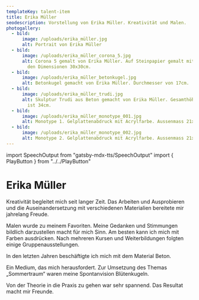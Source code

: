 ```yaml
---
templateKey: talent-item
title: Erika Müller
seodescription: Vorstellung von Erika Müller. Kreativität und Malen.
photogallery:
  - bild:
      image: /uploads/erika_müller.jpg
      alt: Portrait von Erika Müller
  - bild:
      image: /uploads/erika_müller_corona_5.jpg
      alt: Corona 5 gemalt von Erika Müller. Auf Steinpapier gemalt mit Acrylfarbe mit
        den Dimensionen 30x30cm.
  - bild:
      image: /uploads/erika_müller_betonkugel.jpg
      alt: Betonkugel gemacht von Erika Müller. Durchmesser von 17cm.
  - bild:
      image: /uploads/erika_müller_trudi.jpg
      alt: Skulptur Trudi aus Beton gemacht von Erika Müller. Gesamthöhe mit Sockel
        ist 34cm.
  - bild:
      image: /uploads/erika_müller_monotype_001.jpg
      alt: Monotype 1. Gelplattenabdruck mit Acrylfarbe. Aussenmass 21x30cm.
  - bild:
      image: /uploads/erika_müller_monotype_002.jpg
      alt: Monotype 2. Gelplattenabdruck mit Acrylfarbe. Aussenmass 21x30cm.
---
```

import SpeechOutput from "gatsby-mdx-tts/SpeechOutput"
import { PlayButton } from "../../PlayButton"

<SpeechOutput id="talent-erika-mueller" customPlayButton={PlayButton}>

# Erika Müller

Kreativität begleitet mich seit langer Zeit. Das Arbeiten und Ausprobieren und die Auseinandersetzung mit verschiedenen Materialien bereitete mir jahrelang Freude. 

Malen wurde zu meinem Favoriten. Meine Gedanken und Stimmungen bildlich darzustellen macht für mich Sinn.  Am besten kann ich mich mit Farben ausdrücken. Nach mehreren Kursen und Weiterbildungen folgten einige Gruppenausstellungen.

In den letzten Jahren  beschäftigte ich mich mit dem Material Beton. 

Ein Medium, das mich herausfordert. Zur Umsetzung des Themas „Sommertraum“ waren meine Spontanvision Blütenkugeln. 

Von der Theorie in die Praxis zu gehen war sehr spannend. Das Resultat macht mir Freunde.

</SpeechOutput>